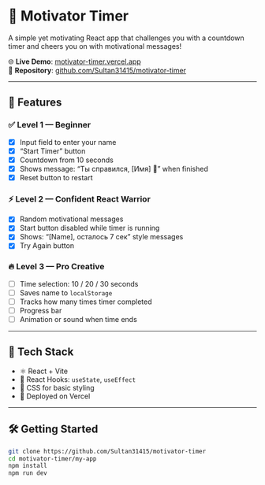 # 💪 Motivator Timer

A simple yet motivating React app that challenges you with a countdown timer and cheers you on with motivational messages!

🌐 **Live Demo**: [motivator-timer.vercel.app](https://motivator-timer.vercel.app)  
📁 **Repository**: [github.com/Sultan31415/motivator-timer](https://github.com/Sultan31415/motivator-timer)

---

## 📌 Features

### ✅ Level 1 — Beginner
- [x] Input field to enter your name
- [x] “Start Timer” button
- [x] Countdown from 10 seconds
- [x] Shows message: “Ты справился, [Имя] 💪” when finished
- [x] Reset button to restart

### ⚡ Level 2 — Confident React Warrior
- [x] Random motivational messages
- [x] Start button disabled while timer is running
- [x] Shows: “[Name], осталось 7 сек” style messages
- [x] Try Again button

### 🔥 Level 3 — Pro Creative
- [ ] Time selection: 10 / 20 / 30 seconds
- [ ] Saves name to `localStorage`
- [ ] Tracks how many times timer completed
- [ ] Progress bar
- [ ] Animation or sound when time ends

---

## 🧠 Tech Stack

- ⚛️ React + Vite
- 🧠 React Hooks: `useState`, `useEffect`
- 💅 CSS for basic styling
- 🚀 Deployed on Vercel

---

## 🛠️ Getting Started

```bash
git clone https://github.com/Sultan31415/motivator-timer
cd motivator-timer/my-app
npm install
npm run dev
